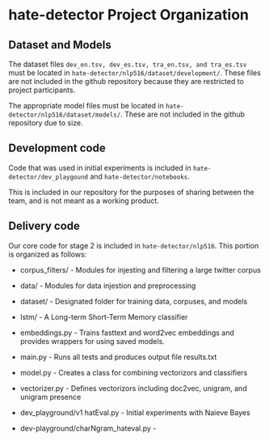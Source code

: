 # hate-detector Project Organization

## Dataset and Models
The dataset files ```dev_en.tsv, dev_es.tsv, tra_en.tsv, and tra_es.tsv``` must be located in ```hate-detector/nlp516/dataset/development/```.
These files are not included in the github repository because they are restricted to project participants.

The appropriate model files must be located in ```hate-detector/nlp516/dataset/models/```.
These are not included in the github repository due to size.

## Development code
Code that was used in initial experiments is included in ```hate-detector/dev_playgound``` and ```hate-detector/notebooks```.

This is included in our repository for the purposes of sharing between the team, and is not meant as a working product.

## Delivery code
Our core code for stage 2 is included in ```hate-detector/nlp516```. This portion is organized as follows:

* corpus_filters/ - Modules for injesting and filtering a large twitter corpus
* data/ - Modules for data injestion and preprocessing
* dataset/ - Designated folder for training data, corpuses, and models
* lstm/ - A Long-term Short-Term Memory classifier

* embeddings.py - Trains fasttext and word2vec embeddings and provides wrappers for using saved models.
* main.py - Runs all tests and produces output file results.txt
* model.py - Creates a class for combining vectorizors and classifiers
* vectorizer.py - Defines vectorizors including doc2vec, unigram, and unigram presence

* dev_playground/v1 hatEval.py - Initial experiments with Naieve Bayes
* dev-playground/charNgram_hateval.py - 
